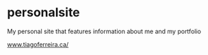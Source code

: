# personalsite
My personal site that features information about me and my portfolio

www.tiagoferreira.ca/
